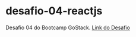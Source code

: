 # desafio-04-reactjs
Desafio 04 do Bootcamp GoStack. 
[Link do Desafio](https://github.com/Rocketseat/bootcamp-gostack-desafio-04/blob/master/README.md#desafio-04-introdução-ao-react "Desafio 04 - Introdução ao react")
